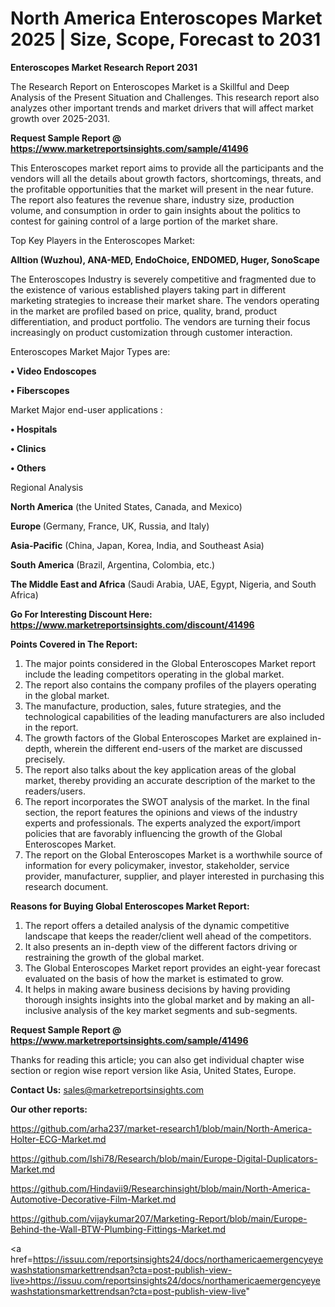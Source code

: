 # North America Enteroscopes Market 2025 | Size, Scope, Forecast to 2031

<strong>Enteroscopes Market Research Report 2031</strong>

The Research Report on Enteroscopes Market is a Skillful and Deep Analysis of the Present Situation and Challenges. This research report also analyzes other important trends and market drivers that will affect market growth over 2025-2031.

<strong>Request Sample Report @ <a href=https://www.marketreportsinsights.com/sample/41496>https://www.marketreportsinsights.com/sample/41496</a></strong>

This Enteroscopes market report aims to provide all the participants and the vendors will all the details about growth factors, shortcomings, threats, and the profitable opportunities that the market will present in the near future. The report also features the revenue share, industry size, production volume, and consumption in order to gain insights about the politics to contest for gaining control of a large portion of the market share.

Top Key Players in the Enteroscopes Market:

<strong>Alltion (Wuzhou), ANA-MED, EndoChoice, ENDOMED, Huger, SonoScape</strong>

The Enteroscopes Industry is severely competitive and fragmented due to the existence of various established players taking part in different marketing strategies to increase their market share. The vendors operating in the market are profiled based on price, quality, brand, product differentiation, and product portfolio. The vendors are turning their focus increasingly on product customization through customer interaction.

Enteroscopes Market Major Types are:

<strong>•  Video Endoscopes

•  Fiberscopes</strong>

Market Major end-user applications :

<strong>•  Hospitals

•  Clinics

•  Others</strong>

Regional Analysis

</u><strong><b>North America</b></strong> (the United States, Canada, and Mexico)

<strong><b>Europe </b></strong>(Germany, France, UK, Russia, and Italy)

<strong><b>Asia-Pacific</b></strong> (China, Japan, Korea, India, and Southeast Asia)

<strong><b>South America</b></strong> (Brazil, Argentina, Colombia, etc.)

<strong><b>The Middle East and Africa</b></strong> (Saudi Arabia, UAE, Egypt, Nigeria, and South Africa)

<strong>Go For Interesting Discount Here: <a href=https://www.marketreportsinsights.com/discount/41496>https://www.marketreportsinsights.com/discount/41496</a></strong>

<strong>Points Covered in The Report:</strong>
<ol>
  <li>The major points considered in the Global Enteroscopes Market report include the leading competitors operating in the global market.</li>
  <li>The report also contains the company profiles of the players operating in the global market.</li>
  <li>The manufacture, production, sales, future strategies, and the technological capabilities of the leading manufacturers are also included in the report.</li>
  <li>The growth factors of the Global Enteroscopes Market are explained in-depth, wherein the different end-users of the market are discussed precisely.</li>
  <li>The report also talks about the key application areas of the global market, thereby providing an accurate description of the market to the readers/users.</li>
  <li>The report incorporates the SWOT analysis of the market. In the final section, the report features the opinions and views of the industry experts and professionals. The experts analyzed the export/import policies that are favorably influencing the growth of the Global Enteroscopes Market.</li>
  <li>The report on the Global Enteroscopes Market is a worthwhile source of information for every policymaker, investor, stakeholder, service provider, manufacturer, supplier, and player interested in purchasing this research document.</li>
</ol>
<strong>Reasons for Buying Global Enteroscopes Market Report:</strong>

<ol>
  <li>The report offers a detailed analysis of the dynamic competitive landscape that keeps the reader/client well ahead of the competitors.</li>
  <li>It also presents an in-depth view of the different factors driving or restraining the growth of the global market.</li>
  <li>The Global Enteroscopes Market report provides an eight-year forecast evaluated on the basis of how the market is estimated to grow.</li>
  <li>It helps in making aware business decisions by having providing thorough insights insights into the global market and by making an all-inclusive analysis of the key market segments and sub-segments.</li>
</ol>
<strong>Request Sample Report @ <a href=https://www.marketreportsinsights.com/sample/41496>https://www.marketreportsinsights.com/sample/41496</a></strong>


Thanks for reading this article; you can also get individual chapter wise section or region wise report version like Asia, United States, Europe.

<strong>Contact Us:</strong>
sales@marketreportsinsights.com

<strong>Our other reports:</strong>

<a href=https://github.com/arha237/market-research1/blob/main/North-America-Holter-ECG-Market.md>https://github.com/arha237/market-research1/blob/main/North-America-Holter-ECG-Market.md</a>

<a href=https://github.com/Ishi78/Research/blob/main/Europe-Digital-Duplicators-Market.md>https://github.com/Ishi78/Research/blob/main/Europe-Digital-Duplicators-Market.md</a>

<a href=https://github.com/Hindavii9/Researchinsight/blob/main/North-America-Automotive-Decorative-Film-Market.md>https://github.com/Hindavii9/Researchinsight/blob/main/North-America-Automotive-Decorative-Film-Market.md</a>

<a href=https://github.com/vijaykumar207/Marketing-Report/blob/main/Europe-Behind-the-Wall-BTW-Plumbing-Fittings-Market.md>https://github.com/vijaykumar207/Marketing-Report/blob/main/Europe-Behind-the-Wall-BTW-Plumbing-Fittings-Market.md</a>

<a href=https://issuu.com/reportsinsights24/docs/northamericaemergencyeyewashstationsmarkettrendsan?cta=post-publish-view-live>https://issuu.com/reportsinsights24/docs/northamericaemergencyeyewashstationsmarkettrendsan?cta=post-publish-view-live</a>"

